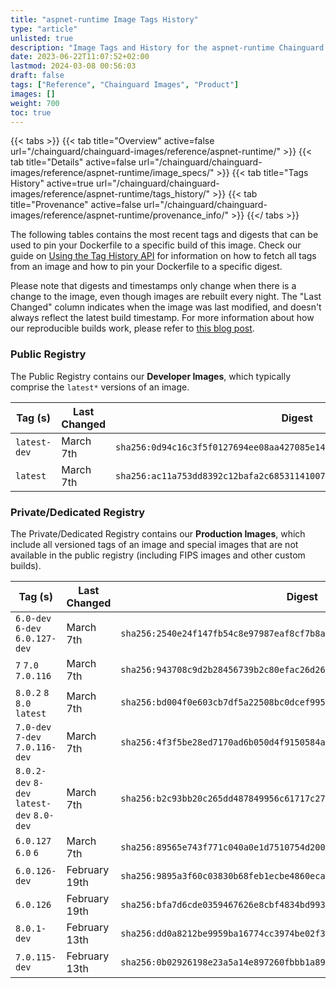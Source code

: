 ```yaml
---
title: "aspnet-runtime Image Tags History"
type: "article"
unlisted: true
description: "Image Tags and History for the aspnet-runtime Chainguard Image"
date: 2023-06-22T11:07:52+02:00
lastmod: 2024-03-08 00:56:03
draft: false
tags: ["Reference", "Chainguard Images", "Product"]
images: []
weight: 700
toc: true
---
```


{{< tabs >}}
{{< tab title="Overview" active=false url="/chainguard/chainguard-images/reference/aspnet-runtime/" >}}
{{< tab title="Details" active=false url="/chainguard/chainguard-images/reference/aspnet-runtime/image_specs/" >}}
{{< tab title="Tags History" active=true url="/chainguard/chainguard-images/reference/aspnet-runtime/tags_history/" >}}
{{< tab title="Provenance" active=false url="/chainguard/chainguard-images/reference/aspnet-runtime/provenance_info/" >}}
{{</ tabs >}}

The following tables contains the most recent tags and digests that can be used to pin your Dockerfile to a specific build of this image. Check our guide on [Using the Tag History API](/chainguard/chainguard-images/using-the-tag-history-api/) for information on how to fetch all tags from an image and how to pin your Dockerfile to a specific digest.

Please note that digests and timestamps only change when there is a change to the image, even though images are rebuilt every night. The "Last Changed" column indicates when the image was last modified, and doesn't always reflect the latest build timestamp. For more information about how our reproducible builds work, please refer to [this blog post](https://www.chainguard.dev/unchained/reproducing-chainguards-reproducible-image-builds).

### Public Registry
The Public Registry contains our **Developer Images**, which typically comprise the `latest*` versions of an image.

| Tag (s)       | Last Changed | Digest                                                                    |
|---------------|--------------|---------------------------------------------------------------------------|
|  `latest-dev` | March 7th    | `sha256:0d94c16c3f5f0127694ee08aa427085e1490b043415c205dcf8deea1ad02125a` |
|  `latest`     | March 7th    | `sha256:ac11a753dd8392c12bafa2c685311410070a0a99e57be3204023103bb443605f` |


### Private/Dedicated Registry
The Private/Dedicated Registry contains our **Production Images**, which include all versioned tags of an image and special images that are not available in the public registry (including FIPS images and other custom builds).

| Tag (s)                                     | Last Changed  | Digest                                                                    |
|---------------------------------------------|---------------|---------------------------------------------------------------------------|
|  `6.0-dev` `6-dev` `6.0.127-dev`            | March 7th     | `sha256:2540e24f147fb54c8e97987eaf8cf7b8a07c04a8619c0d4fc5b238164e7dd7db` |
|  `7` `7.0` `7.0.116`                        | March 7th     | `sha256:943708c9d2b28456739b2c80efac26d268d85b2f8d4b21ff8d3d3c0b17000311` |
|  `8.0.2` `8` `8.0` `latest`                 | March 7th     | `sha256:bd004f0e603cb7df5a22508bc0dcef9959766c213b57c8bf942a4edb7cee5fcd` |
|  `7.0-dev` `7-dev` `7.0.116-dev`            | March 7th     | `sha256:4f3f5be28ed7170ad6b050d4f9150584a65d94fcaab41fa0b4540029d1656cff` |
|  `8.0.2-dev` `8-dev` `latest-dev` `8.0-dev` | March 7th     | `sha256:b2c93bb20c265dd487849956c61717c271c1e2c0856c8644d4e0a40be658f595` |
|  `6.0.127` `6.0` `6`                        | March 7th     | `sha256:89565e743f771c040a0e1d7510754d2000573bfe932c703fb4c6d881be72d9a0` |
|  `6.0.126-dev`                              | February 19th | `sha256:9895a3f60c03830b68feb1ecbe4860ecae17ce0447b17f65b06b1aff6cf3e254` |
|  `6.0.126`                                  | February 19th | `sha256:bfa7d6cde0359467626e8cbf4834bd993fe6a0cbfbca4433ca765593e595e189` |
|  `8.0.1-dev`                                | February 13th | `sha256:dd0a8212be9959ba16774cc3974be02f3557be4564ee88d58a7ceb79d0dd7347` |
|  `7.0.115-dev`                              | February 13th | `sha256:0b02926198e23a5a14e897260fbbb1a894a5b761018ec697d4880b498da86f58` |

